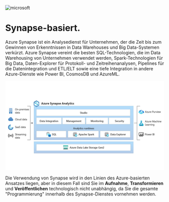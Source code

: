 
![microsoft](../images/microsoft.png)

# Synapse-basiert.

Azure Synapse ist ein Analysedienst für Unternehmen, der die Zeit bis zum Gewinnen von Erkenntnissen in Data Warehouses und Big Data-Systemen verkürzt. Azure Synapse vereint die besten SQL-Technologien, die im Data Warehousing von Unternehmen verwendet werden, Spark-Technologien für Big Data, Daten-Explorer für Protokoll- und Zeitreihenanalysen, Pipelines für die Datenintegration und ETL/ELT sowie eine tiefe Integration in andere Azure-Dienste wie Power BI, CosmosDB und AzureML.

![Figure 1](../../images/german/Slide12.JPG)

Die Verwendung von Synapse wird in den Linien des Azure-basierten Ansatzes liegen, aber in diesem Fall sind Sie im **Aufnahme**, **Transformieren** und **Veröffentlichen** technologisch nicht unabhängig, da Sie die gesamte "Programmierung" innerhalb des Synapse-Dienstes vornehmen werden.
